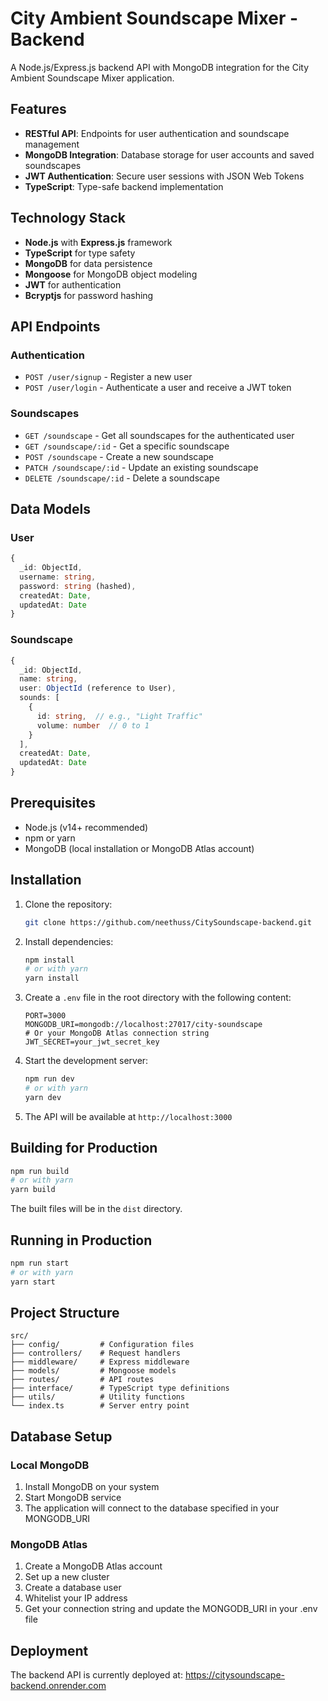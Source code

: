 # City Ambient Soundscape Mixer - Backend

A Node.js/Express.js backend API with MongoDB integration for the City Ambient Soundscape Mixer application.

## Features

- **RESTful API**: Endpoints for user authentication and soundscape management
- **MongoDB Integration**: Database storage for user accounts and saved soundscapes
- **JWT Authentication**: Secure user sessions with JSON Web Tokens
- **TypeScript**: Type-safe backend implementation

## Technology Stack

- **Node.js** with **Express.js** framework
- **TypeScript** for type safety
- **MongoDB** for data persistence
- **Mongoose** for MongoDB object modeling
- **JWT** for authentication
- **Bcryptjs** for password hashing

## API Endpoints

### Authentication
- `POST /user/signup` - Register a new user
- `POST /user/login` - Authenticate a user and receive a JWT token

### Soundscapes
- `GET /soundscape` - Get all soundscapes for the authenticated user
- `GET /soundscape/:id` - Get a specific soundscape
- `POST /soundscape` - Create a new soundscape
- `PATCH /soundscape/:id` - Update an existing soundscape
- `DELETE /soundscape/:id` - Delete a soundscape

## Data Models

### User
```typescript
{
  _id: ObjectId,
  username: string,
  password: string (hashed),
  createdAt: Date,
  updatedAt: Date
}
```

### Soundscape
```typescript
{
  _id: ObjectId,
  name: string,
  user: ObjectId (reference to User),
  sounds: [
    {
      id: string,  // e.g., "Light Traffic"
      volume: number  // 0 to 1
    }
  ],
  createdAt: Date,
  updatedAt: Date
}
```

## Prerequisites

- Node.js (v14+ recommended)
- npm or yarn
- MongoDB (local installation or MongoDB Atlas account)

## Installation

1. Clone the repository:
   ```bash
   git clone https://github.com/neethuss/CitySoundscape-backend.git
   ```

2. Install dependencies:
   ```bash
   npm install
   # or with yarn
   yarn install
   ```

3. Create a `.env` file in the root directory with the following content:
   ```
   PORT=3000
   MONGODB_URI=mongodb://localhost:27017/city-soundscape
   # Or your MongoDB Atlas connection string
   JWT_SECRET=your_jwt_secret_key
   ```

4. Start the development server:
   ```bash
   npm run dev
   # or with yarn
   yarn dev
   ```

5. The API will be available at `http://localhost:3000`

## Building for Production

```bash
npm run build
# or with yarn
yarn build
```

The built files will be in the `dist` directory.

## Running in Production

```bash
npm run start
# or with yarn
yarn start
```

## Project Structure

```
src/
├── config/         # Configuration files
├── controllers/    # Request handlers
├── middleware/     # Express middleware
├── models/         # Mongoose models
├── routes/         # API routes
├── interface/      # TypeScript type definitions
├── utils/          # Utility functions
└── index.ts        # Server entry point
```

## Database Setup

### Local MongoDB

1. Install MongoDB on your system
2. Start MongoDB service
3. The application will connect to the database specified in your MONGODB_URI

### MongoDB Atlas

1. Create a MongoDB Atlas account
2. Set up a new cluster
3. Create a database user
4. Whitelist your IP address
5. Get your connection string and update the MONGODB_URI in your .env file

## Deployment

The backend API is currently deployed at: https://citysoundscape-backend.onrender.com
